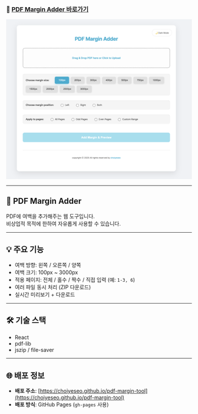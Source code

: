 ### 🔗 [**PDF Margin Adder 바로가기**](https://choiyeseo.github.io/pdf-margin-tool/)

![Preview Screenshot](public/preview.png)

---

## 📄 PDF Margin Adder

PDF에 여백을 추가해주는 웹 도구입니다.  
비상업적 목적에 한하여 자유롭게 사용할 수 있습니다.  

---

## 💡 주요 기능

- 여백 방향: 왼쪽 / 오른쪽 / 양쪽
- 여백 크기: 100px ~ 3000px
- 적용 페이지: 전체 / 홀수 / 짝수 / 직접 입력 (예: `1-3, 6`)
- 여러 파일 동시 처리 (ZIP 다운로드)
- 실시간 미리보기 + 다운로드

---

## 🛠 기술 스택

- React
- pdf-lib
- jszip / file-saver

---

## 🌐 배포 정보

- **배포 주소**: [https://choiyeseo.github.io/pdf-margin-tool](https://choiyeseo.github.io/pdf-margin-tool)
- **배포 방식**: GitHub Pages (`gh-pages` 사용)

